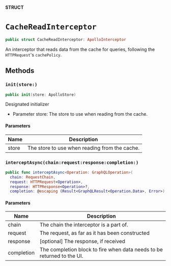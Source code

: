 **STRUCT**

# `CacheReadInterceptor`

```swift
public struct CacheReadInterceptor: ApolloInterceptor
```

An interceptor that reads data from the cache for queries, following the `HTTPRequest`'s `cachePolicy`.

## Methods
### `init(store:)`

```swift
public init(store: ApolloStore)
```

Designated initializer

- Parameter store: The store to use when reading from the cache.

#### Parameters

| Name | Description |
| ---- | ----------- |
| store | The store to use when reading from the cache. |

### `interceptAsync(chain:request:response:completion:)`

```swift
public func interceptAsync<Operation: GraphQLOperation>(
  chain: RequestChain,
  request: HTTPRequest<Operation>,
  response: HTTPResponse<Operation>?,
  completion: @escaping (Result<GraphQLResult<Operation.Data>, Error>) -> Void)
```

#### Parameters

| Name | Description |
| ---- | ----------- |
| chain | The chain the interceptor is a part of. |
| request | The request, as far as it has been constructed |
| response | [optional] The response, if received |
| completion | The completion block to fire when data needs to be returned to the UI. |